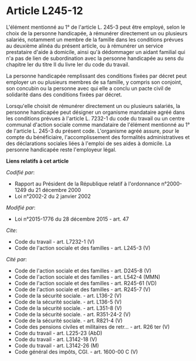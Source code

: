 # Article L245-12

L'élément mentionné au 1° de l'article L. 245-3 peut être employé, selon le choix de la personne handicapée, à rémunérer
directement un ou plusieurs salariés, notamment un membre de la famille dans les conditions prévues au deuxième alinéa du
présent article, ou à rémunérer un service prestataire d'aide à domicile, ainsi qu'à dédommager un aidant familial qui n'a
pas de lien de subordination avec la personne handicapée au sens du chapitre Ier du titre II du livre Ier du code du
travail. 

La personne handicapée remplissant des conditions fixées par décret peut employer un ou plusieurs membres de sa famille, y
compris son conjoint, son concubin ou la personne avec qui elle a conclu un pacte civil de solidarité dans des conditions
fixées par décret. 

Lorsqu'elle choisit de rémunérer directement un ou plusieurs salariés, la personne handicapée peut désigner un organisme
mandataire agréé dans les conditions prévues à l'article L. 7232-1 du code du travail ou un centre communal d'action sociale
comme mandataire de l'élément mentionné au 1° de l'article L. 245-3 du présent code. L'organisme agréé assure, pour le compte
du bénéficiaire, l'accomplissement des formalités administratives et des déclarations sociales liées à l'emploi de ses aides
à domicile. La personne handicapée reste l'employeur légal.

**Liens relatifs à cet article**

_Codifié par_:

  - Rapport au Président de la République relatif à l'ordonnance n°2000-1249 du 21 décembre 2000
  - Loi n°2002-2 du 2 janvier 2002

_Modifié par_:

  - Loi n°2015-1776 du 28 décembre 2015 - art. 47

_Cite_:

  - Code du travail - art. L7232-1 (V)
  - Code de l'action sociale et des familles - art. L245-3 (V)

_Cité par_:

  - Code de l'action sociale et des familles - art. D245-8 (V)
  - Code de l'action sociale et des familles - art. L542-4 (MMN)
  - Code de l'action sociale et des familles - art. R245-61 (VD)
  - Code de l'action sociale et des familles - art. R245-7 (V)
  - Code de la sécurité sociale. - art. L136-2 (V)
  - Code de la sécurité sociale. - art. L136-5 (V)
  - Code de la sécurité sociale. - art. L351-8 (V)
  - Code de la sécurité sociale. - art. R351-24-2 (V)
  - Code de la sécurité sociale. - art. R821-4 (V)
  - Code des pensions civiles et militaires de retr... - art. R26 ter (V)
  - Code du travail - art. L225-23 (AbD)
  - Code du travail - art. L3142-18 (V)
  - Code du travail - art. L3142-26 (M)
  - Code général des impôts, CGI. - art. 1600-00 C (V)
